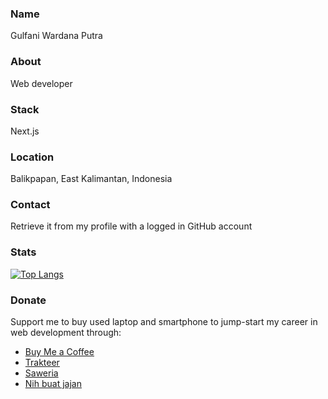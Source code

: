 ### Name

Gulfani Wardana Putra

### About

Web developer

### Stack

Next.js

### Location

Balikpapan, East Kalimantan, Indonesia

### Contact

Retrieve it from my profile with a logged in GitHub account

### Stats

[![Top Langs](https://github-readme-stats.vercel.app/api/top-langs/?username=gulfaniputra)](https://github.com/anuraghazra/github-readme-stats)

### Donate

Support me to buy used laptop and smartphone to jump-start my career in web development through:

- [Buy Me a Coffee](https://www.buymeacoffee.com/gulfaniputra)
- [Trakteer](https://trakteer.id/gulfaniputra)
- [Saweria](https://saweria.co/gulfaniputra)
- [Nih buat jajan](https://www.nihbuatjajan.com/gulfaniputra)
